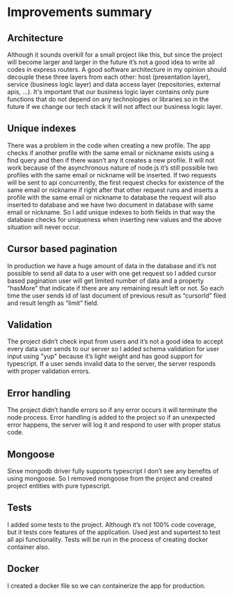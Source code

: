 # Improvements summary

## Architecture

Although it sounds overkill for a small project like this, but since the project will become larger and larger in the future it’s not a good idea to write all codes in express routers. A good software architecture in my opinion should decouple these three layers from each other: host (presentation layer), service (business logic layer) and data access layer (repositories, external apis, …). It's important that our business logic layer contains only pure functions that do not depend on any technologies or libraries so in the future if we change our tech stack it will not affect our business logic layer.

## Unique indexes

There was a problem in the code when creating a new profile. The app checks if another profile with the same email or nickname exists using a find query and then if there wasn’t any it creates a new profile. It will not work because of the asynchronous nature of node.js it’s still possible two profiles with the same email or nickname will be inserted. If two requests will be sent to api concurrently, the first request checks for existence of the same email or nickname if right after that other request runs and inserts a profile with the same email or nickname to database the request will also inserted to database and we have two document in database with same email or nickname. So I add unique indexes to both fields in that way the database checks for uniqueness when inserting new values and the above situation will never occur.

## Cursor based pagination

In production we have a huge amount of data in the database and it’s not possible to send all data to a user with one get request so I added cursor based pagination user will get limited number of data and a property “hasMore” that indicate if there are any remaining result left or not. So each time the user sends id of last document of previous result as “cursorId” filed and result length as “limit” field.

## Validation

The project didn’t check input from users and it’s not a good idea to accept every data user sends to our server so I added schema validation for user input using "yup" because it’s light weight and has good support for typescript. If a user sends invalid data to the server, the server responds with proper validation errors.

## Error handling

The project didn’t handle errors so if any error occurs it will terminate the node process. Error handling is added to the project so if an unexpected error happens, the server will log it and respond to user with proper status code.

## Mongoose

Sinse mongodb driver fully supports typescript I don’t see any benefits of using mongoose. So I removed mongoose from the project and created project entities with pure typescript.

## Tests

I added some tests to the project. Although it’s not 100% code coverage, but it tests core features of the application. Used jest and supertest to test all api functionality. Tests will be run in the process of creating docker container also.

## Docker

I created a docker file so we can containerize the app for production.
